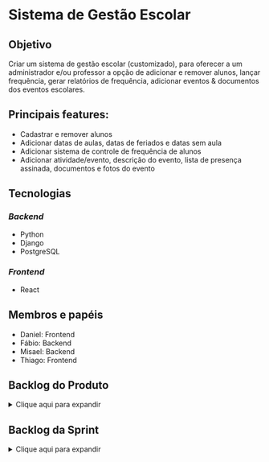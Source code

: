 # Sistema de Gestão Escolar
## Objetivo
Criar um sistema de gestão escolar (customizado), para oferecer a um administrador e/ou professor a opção de adicionar e remover alunos, lançar frequência, gerar relatórios de frequência, adicionar eventos & documentos dos eventos escolares.

## Principais features:
- Cadastrar e remover alunos
- Adicionar datas de aulas, datas de feriados e datas sem aula
- Adicionar sistema de controle de frequência de alunos
- Adicionar atividade/evento, descrição do evento, lista de presença assinada, documentos e fotos do evento

## Tecnologias
### _Backend_
- Python
- Django
- PostgreSQL
### _Frontend_
- React

## Membros e papéis
- Daniel: Frontend
- Fábio: Backend
- Misael: Backend
- Thiago: Frontend

## Backlog do Produto
<details>
<summary>Clique aqui para expandir</summary>

1. Como professor, eu gostaria de cadastrar um aluno
2. Como professor, eu gostaria de atualizar a informação de um aluno ou removê-lo
3. Como professor, eu gostaria de adicionar o período letivo ao sistema
4. Como professor, eu gostaria de adicionar datas de feriado no calendário letivo
5. Como professor, eu gostaria de adicionar datas em que não haverá aulas (avulsa, de última hora)
6. Como professor, gostaria de lançar presença e faltas de alunos em uma determinada turma
7. Como professor, gostaria de acompanhar a frequência e infrequência dos meus alunos
8. Como professor, gostaria de adicionar documentos para justificar a ausência de um aluno
9. Como professor, gostaria de acessar um relatório para saber os principais motivos de ausência dos alunos
10. Como professor, gostaria de adicionar um evento no calendário
11. Como professor, gostaria de adicionar documentos e fotos de um evento
12. Como professor, gostaria de fazer o download das fotos e documentos de um evento
13. Como professor, gostaria de logar no sistema de gestão escolar
</details>


## Backlog da Sprint
<details>
<summary>Clique aqui para expandir</summary>

#### História #1: Configuração de ambiente
- Tarefas e responsáveis:
  - Iniciar projeto Django [Misael]
  - Configurar PostgreSQL [Fábio]
  - Configurar Django Rest framework [Misael]
  - Iniciar o projeto em React [Thiago, Daniel]

#### História #2: Como professor, eu gostaria de cadastrar um aluno
- Tarefas e responsáveis: 
  - Criar tabelas relacionadas ao aluno [Misael]
  - Criar API de cadastro do aluno [Misael]
  - Criar telas de cadastro do aluno [Daniel]
  - Integrar as telas com o backend [Daniel]

#### História #3: Como professor, eu gostaria de atualizar a informação de um aluno ou removê-lo
- Tarefas e responsáveis:
  - Criar API de edição e deleção do aluno [Misael]
  - Criar telas de editar aluno [Daniel]
  - Integrar as telas com o backend [Daniel]

#### História #4: Como professor, eu gostaria de adicionar um evento no calendário
- Tarefas e responsáveis: 
  - Criar tabelas relacionadas ao evento [Fábio]
  - Criar API de cadastro de evento [Fábio]
  - Criar telas de cadastro do evento [Daniel]
  - Integrar as telas com o backend [Daniel]

#### História #5: Como professor, eu gostaria de adicionar documentos e fotos de um evento
- Tarefas e responsáveis:
  - Criar estrutura para salvar fotos e documentos no servidor [Misael]
  - Criar API de cadastro de fotos e documentos [Misael]
  - Criar telas de cadastro de fotos e documentos [Daniel]
  - Integrar as telas com o backend [Daniel]

#### História #6: Como professor, eu gostaria de adicionar datas em que não haverá aulas (avulsa, de última hora)
- Tarefas e responsáveis: 
  - Criar tabelas relacionados ao calendário letivo [Fábio]
  - Criar APIs para adicionar datas especiais [Fábio]
  - Criar interfaces no calendário para adicionar datas especiais [Thiago]
  - Integrar tela do calendário com o backend [Thiago]

#### História #7: Como professor, eu gostaria de lançar presença e faltas de alunos em uma determinada turma
- Tarefas e responsáveis:
  - Criar APIs para lançar faltas de alunos [Fábio]
  - Criar interfaces no calendário para adicionar faltas [Thiago]
  - Integrar tela do calendário com o backend [Thiago]

#### História #8: Como professor, eu gostaria de adicionar o período letivo ao sistema
- Tarefas e responsáveis: 
  - Criar tabelas relacionados ao período letivo [Misael]
  - Criar APIs para adicionar adicionar período letivo [Misael]
  - Criar interfaces no calendário para adicionar período letivo [Thiago]
  - Integrar tela do calendário com o backend [Thiago]

</details>

